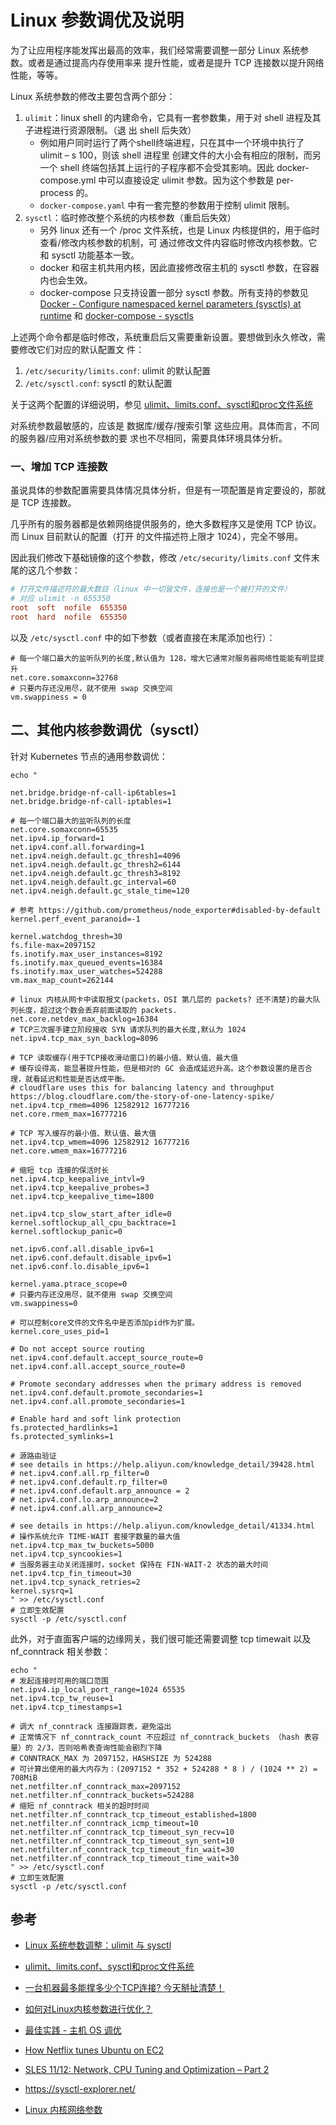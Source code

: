 # Linux 参数调优及说明

为了让应用程序能发挥出最高的效率，我们经常需要调整一部分 Linux 系统参数。或者是通过提高内存使用率来
提升性能，或者是提升 TCP 连接数以提升网络性能，等等。

Linux 系统参数的修改主要包含两个部分：

1. `ulimit`：linux shell 的内建命令，它具有一套参数集，用于对 shell 进程及其子进程进行资源限制。（退
   出 shell 后失效）
   - 例如用户同时运行了两个shell终端进程，只在其中一个环境中执行了ulimit – s 100，则该 shell 进程里
     创建文件的大小会有相应的限制，而另一个 shell 终端包括其上运行的子程序都不会受其影响。因此
     docker-compose.yml 中可以直接设定 ulimit 参数。因为这个参数是 per-process 的。
   - `docker-compose.yaml` 中有一套完整的参数用于控制 ulimit 限制。
2. `sysctl`：临时修改整个系统的内核参数（重启后失效）
   - 另外 linux 还有一个 /proc 文件系统，也是 Linux 内核提供的，用于临时查看/修改内核参数的机制，可
     通过修改文件内容临时修改内核参数。它和 sysctl 功能基本一致。
   - docker 和宿主机共用内核，因此直接修改宿主机的 sysctl 参数，在容器内也会生效。
   - docker-compose 只支持设置一部分 sysctl 参数。所有支持的参数见
     [Docker - Configure namespaced kernel parameters (sysctls) at runtime](https://docs.docker.com/engine/reference/commandline/run/#configure-namespaced-kernel-parameters-sysctls-at-runtime)
     和 [docker-compose - sysctls](https://docs.docker.com/compose/compose-file/#sysctls)

上述两个命令都是临时修改，系统重启后又需要重新设置。要想做到永久修改，需要修改它们对应的默认配置文
件：

1. `/etc/security/limits.conf`: ulimit 的默认配置
2. `/etc/sysctl.conf`: sysctl 的默认配置

关于这两个配置的详细说明，参见
[ulimit、limits.conf、sysctl和proc文件系统](https://www.jianshu.com/p/20a2dd80cbad)

对系统参数最敏感的，应该是 数据库/缓存/搜索引擎 这些应用。具体而言，不同的服务器/应用对系统参数的要
求也不尽相同，需要具体环境具体分析。

### 一、增加 TCP 连接数

虽说具体的参数配置需要具体情况具体分析，但是有一项配置是肯定要设的，那就是 TCP 连接数。

几乎所有的服务器都是依赖网络提供服务的，绝大多数程序又是使用 TCP 协议。而 Linux 目前默认的配置（打开
的文件描述符上限才 1024），完全不够用。

因此我们修改下基础镜像的这个参数，修改 `/etc/security/limits.conf` 文件末尾的这几个参数：

```conf
# 打开文件描述符的最大数目（linux 中一切皆文件，连接也是一个被打开的文件）
# 对应 ulimit -n 655350
root  soft  nofile  655350
root  hard  nofile  655350
```

以及 `/etc/sysctl.conf` 中的如下参数（或者直接在末尾添加也行）：

```
# 每一个端口最大的监听队列的长度,默认值为 128，增大它通常对服务器网络性能能有明显提升
net.core.somaxconn=32768
# 只要内存还没用尽，就不使用 swap 交换空间
vm.swappiness = 0
```

## 二、其他内核参数调优（sysctl）

针对 Kubernetes 节点的通用参数调优：

```shell
echo "

net.bridge.bridge-nf-call-ip6tables=1
net.bridge.bridge-nf-call-iptables=1

# 每一个端口最大的监听队列的长度
net.core.somaxconn=65535
net.ipv4.ip_forward=1
net.ipv4.conf.all.forwarding=1
net.ipv4.neigh.default.gc_thresh1=4096
net.ipv4.neigh.default.gc_thresh2=6144
net.ipv4.neigh.default.gc_thresh3=8192
net.ipv4.neigh.default.gc_interval=60
net.ipv4.neigh.default.gc_stale_time=120

# 参考 https://github.com/prometheus/node_exporter#disabled-by-default
kernel.perf_event_paranoid=-1

kernel.watchdog_thresh=30
fs.file-max=2097152
fs.inotify.max_user_instances=8192
fs.inotify.max_queued_events=16384
fs.inotify.max_user_watches=524288
vm.max_map_count=262144

# linux 内核从网卡中读取报文(packets，OSI 第几层的 packets? 还不清楚)的最大队列长度，超过这个数会丢弃前面读取的 packets.
net.core.netdev_max_backlog=16384
# TCP三次握手建立阶段接收 SYN 请求队列的最大长度,默认为 1024
net.ipv4.tcp_max_syn_backlog=8096

# TCP 读取缓存(用于TCP接收滑动窗口)的最小值、默认值、最大值
# 缓存设得高，能显著提升性能，但是相对的 GC 会造成延迟升高。这个参数设置的是否合理，就看延迟和性能是否达成平衡。
# cloudflare uses this for balancing latency and throughput https://blog.cloudflare.com/the-story-of-one-latency-spike/
net.ipv4.tcp_rmem=4096 12582912 16777216
net.core.rmem_max=16777216

# TCP 写入缓存的最小值、默认值、最大值
net.ipv4.tcp_wmem=4096 12582912 16777216
net.core.wmem_max=16777216

# 缩短 tcp 连接的保活时长
net.ipv4.tcp_keepalive_intvl=9
net.ipv4.tcp_keepalive_probes=3
net.ipv4.tcp_keepalive_time=1800

net.ipv4.tcp_slow_start_after_idle=0
kernel.softlockup_all_cpu_backtrace=1
kernel.softlockup_panic=0

net.ipv6.conf.all.disable_ipv6=1
net.ipv6.conf.default.disable_ipv6=1
net.ipv6.conf.lo.disable_ipv6=1

kernel.yama.ptrace_scope=0
# 只要内存还没用尽，就不使用 swap 交换空间
vm.swappiness=0

# 可以控制core文件的文件名中是否添加pid作为扩展。
kernel.core_uses_pid=1

# Do not accept source routing
net.ipv4.conf.default.accept_source_route=0
net.ipv4.conf.all.accept_source_route=0

# Promote secondary addresses when the primary address is removed
net.ipv4.conf.default.promote_secondaries=1
net.ipv4.conf.all.promote_secondaries=1

# Enable hard and soft link protection
fs.protected_hardlinks=1
fs.protected_symlinks=1

# 源路由验证
# see details in https://help.aliyun.com/knowledge_detail/39428.html
# net.ipv4.conf.all.rp_filter=0
# net.ipv4.conf.default.rp_filter=0
# net.ipv4.conf.default.arp_announce = 2
# net.ipv4.conf.lo.arp_announce=2
# net.ipv4.conf.all.arp_announce=2

# see details in https://help.aliyun.com/knowledge_detail/41334.html
# 操作系统允许 TIME-WAIT 套接字数量的最大值
net.ipv4.tcp_max_tw_buckets=5000
net.ipv4.tcp_syncookies=1
# 当服务器主动关闭连接时，socket 保持在 FIN-WAIT-2 状态的最大时间
net.ipv4.tcp_fin_timeout=30
net.ipv4.tcp_synack_retries=2
kernel.sysrq=1
" >> /etc/sysctl.conf
# 立即生效配置
sysctl -p /etc/sysctl.conf
```

此外，对于直面客户端的边缘网关，我们很可能还需要调整 tcp timewait 以及 nf_conntrack 相关参数：

```shell
echo "
# 发起连接时可用的端口范围
net.ipv4.ip_local_port_range=1024 65535
net.ipv4.tcp_tw_reuse=1
net.ipv4.tcp_timestamps=1

# 调大 nf_conntrack 连接跟踪表，避免溢出
# 正常情况下 nf_conntrack_count 不应超过 nf_conntrack_buckets （hash 表容量）的 2/3，否则哈希表查询性能会剧烈下降
# CONNTRACK_MAX 为 2097152，HASHSIZE 为 524288
# 可计算出使用的最大内存为：(2097152 * 352 + 524288 * 8 ) / (1024 ** 2) = 708MiB
net.netfilter.nf_conntrack_max=2097152
net.netfilter.nf_conntrack_buckets=524288
# 缩短 nf_conntrack 相关的超时时间
net.netfilter.nf_conntrack_tcp_timeout_established=1800
net.netfilter.nf_conntrack_icmp_timeout=10
net.netfilter.nf_conntrack_tcp_timeout_syn_recv=10
net.netfilter.nf_conntrack_tcp_timeout_syn_sent=10
net.netfilter.nf_conntrack_tcp_timeout_fin_wait=30
net.netfilter.nf_conntrack_tcp_timeout_time_wait=30
" >> /etc/sysctl.conf
# 立即生效配置
sysctl -p /etc/sysctl.conf
```

## 参考

- [Linux 系统参数调整：ulimit 与 sysctl](https://www.cnblogs.com/kirito-c/p/12254664.html)
- [ulimit、limits.conf、sysctl和proc文件系统](https://www.jianshu.com/p/20a2dd80cbad)
- [一台机器最多能撑多少个TCP连接? 今天掰扯清楚！](https://zhuanlan.zhihu.com/p/290651392)

- [如何对Linux内核参数进行优化？](https://www.jianshu.com/p/8f836aff4e71)
- [最佳实践 - 主机 OS 调优](https://docs.rancher.cn/docs/rancher2/best-practices/optimize/os/_index)
- [How Netflix tunes Ubuntu on EC2](https://ubuntu.com/blog/how-netflix-tunes-ubuntu-on-ec2)
- [SLES 11/12: Network, CPU Tuning and Optimization – Part 2](https://www.suse.com/c/sles-1112-network-cpu-tuning-optimization-part-2/)
- <https://sysctl-explorer.net/>
- [Linux 内核网络参数](https://sdn.feisky.xyz/wang-luo-ji-chu/index-1/params)
